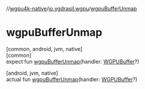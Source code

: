 //[wgpu4k-native](../../index.md)/[io.ygdrasil.wgpu](index.md)/[wgpuBufferUnmap](wgpu-buffer-unmap.md)

# wgpuBufferUnmap

[common, android, jvm, native]\
[common]\
expect fun [wgpuBufferUnmap](wgpu-buffer-unmap.md)(handler: [WGPUBuffer](-w-g-p-u-buffer/index.md)?)

[android, jvm, native]\
actual fun [wgpuBufferUnmap](wgpu-buffer-unmap.md)(handler: [WGPUBuffer](-w-g-p-u-buffer/index.md)?)